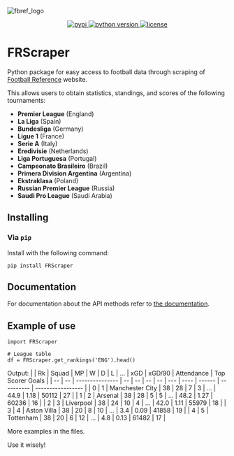 ![fbref_logo](https://github.com/GabrielPastorello/FRScraper/assets/57769272/2c097739-f0af-4cb2-8c6e-eafc9d2fdf3e)<p align="center">
</p>
<p align="center">
    <a href="https://pypi.org/project/FRScraper/">
        <img src="https://img.shields.io/pypi/v/FRScraper" alt="pypi" />
    </a>
    <a href="https://pypi.org/project/FRScraper/">
        <img src="https://img.shields.io/pypi/pyversions/FRScraper" alt="python version" />
    </a>
    <a href="https://pypi.org/project/FRScraper/">
        <img src="https://img.shields.io/pypi/l/FRScraper" alt="license" />
    </a>
</p>

# FRScraper

Python package for easy access to football data through scraping of [Football Reference](https://fbref.com/en/) website.

This allows users to obtain statistics, standings, and scores of the following tournaments:
- **Premier League** (England)
- **La Liga** (Spain)
- **Bundesliga** (Germany)
- **Ligue 1** (France)
- **Serie A** (Italy)
- **Eredivisie** (Netherlands)
- **Liga Portuguesa** (Portugal)
- **Campeonato Brasileiro** (Brazil)
- **Primera Division Argentina** (Argentina)
- **Ekstraklasa** (Poland)
- **Russian Premier League** (Russia)
- **Saudi Pro League** (Saudi Arabia)

## Installing
### Via `pip`
Install with the following command:

```
pip install FRScraper
```

## Documentation
For documentation about the API methods refer to [the documentation](https://github.com/GabrielPastorello/FRScraper/blob/main/API.md).

## Example of use
```
import FRScraper
```

```
# League table
df = FRScraper.get_rankings('ENG').head()
```
Output:
|    | Rk | Squad           | MP | W  | D  | L  | ... | xGD  | xGD/90 | Attendance | Top Scorer Goals  |
| -- | -- | --------------- | -- | -- | -- | -- | --- | ---- | ------ | ---------- | ----------------- |
| 0  | 1  | Manchester City | 38 | 28 | 7  | 3  | ... | 44.9 | 1.18   | 50112      | 27                |
| 1  | 2  | Arsenal         | 38 | 28 | 5  | 5  | ... | 48.2 | 1.27   | 60236      | 16                |
| 2  | 3  | Liverpool       | 38 | 24 | 10 | 4  | ... | 42.0 | 1.11   | 55979      | 18                |
| 3  | 4  | Aston Villa     | 38 | 20 | 8  | 10 | ... | 3.4  | 0.09   | 41858      | 19                |
| 4  | 5  | Tottenham       | 38 | 20 | 6  | 12 | ... | 4.8  | 0.13   | 61482      | 17                |

More examples in the files.

Use it wisely!
